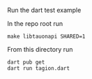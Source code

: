Run the dart test example

In the repo root run
```
make libtauonapi SHARED=1
```

From this directory run
```
dart pub get
dart run tagion.dart
```
